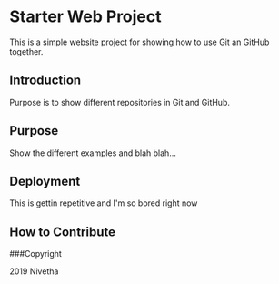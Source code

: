 # Starter Web Project 

This is a simple website project for showing how to use Git an GitHub together.

## Introduction

Purpose is to show different repositories in Git and GitHub.

## Purpose

Show the different examples and blah blah...

## Deployment

This is gettin repetitive and I'm so bored right now

## How to Contribute

###Copyright

2019 Nivetha 